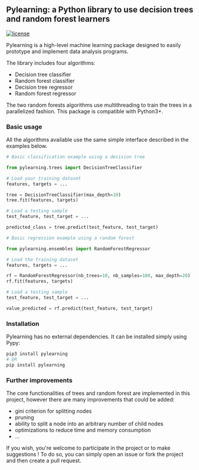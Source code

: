 ## Pylearning: a Python library to use decision trees and random forest learners

[![license](https://img.shields.io/github/license/mashape/apistatus.svg?maxAge=2592000)](https://github.com/amstuta/pylearning/blob/master/LICENSE.md)

Pylearning is a high-level machine learning package designed to easily prototype
and implement data analysis programs.

The library includes four algorithms:
- Decision tree classifier
- Random forest classifier
- Decision tree regressor
- Random forest regressor

The two random forests algorithms use multithreading to train the trees in a
parallelized fashion.
This package is compatible with Python3+.

### Basic usage

All the algorithms available use the same simple interface described in the
examples below.

```python
# Basic classification example using a decision tree

from pylearning.trees import DecisionTreeClassifier

# Load your training dataset
features, targets = ...

tree = DecisionTreeClassifier(max_depth=10)
tree.fit(features, targets)

# Load a testing sample
test_feature, test_target = ...

predicted_class = tree.predict(test_feature, test_target)
```

```python
# Basic regression example using a random forest

from pylearning.ensembles import RandomForestRegressor

# Load the training dataset
features, targets = ...

rf = RandomForestRegressor(nb_trees=10, nb_samples=100, max_depth=20)
rf.fit(features, targets)

# Load a testing sample
test_feature, test_target = ...

value_predicted = rf.predict(test_feature, test_target)
```

### Installation

Pylearning has no external dependencies. It can be installed simply using Pypy:
```sh
pip3 install pylearning
# OR
pip install pylearning
```

### Further improvements

The core functionalities of trees and random forest are implemented in this
project, however there are many improvements that could be added:
- gini criterion for splitting nodes
- pruning
- ability to split a node into an arbitrary number of child nodes
- optimizations to reduce time and memory consumption
- ...

If you wish, you're welcome to participate in the project or to make suggestions !
To do so, you can simply open an issue or fork the project and then create a pull
request.
